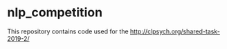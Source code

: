 # nlp_competition
This repository contains code used for the http://clpsych.org/shared-task-2019-2/
